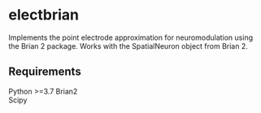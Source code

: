 # electbrian

Implements the point electrode approximation for neuromodulation using the Brian 2 package. Works with the SpatialNeuron
object from Brian 2.

## Requirements

Python >=3.7
Brian2  
Scipy
